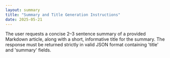 ```yaml
---
layout: summary
title: "Summary and Title Generation Instructions"
date: 2025-05-21
---
```


The user requests a concise 2–3 sentence summary of a provided Markdown article, along with a short, informative title for the summary. The response must be returned strictly in valid JSON format containing 'title' and 'summary' fields.